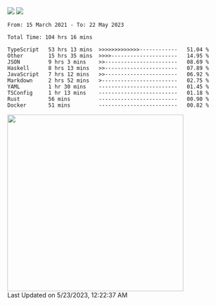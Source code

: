 <div>
  <img src="https://github-readme-stats.vercel.app/api?username=naporin0624&count_private=true&show_icons=true" />
  <img src="https://github-readme-stats.vercel.app/api/top-langs/?username=naporin0624&layout=compact&hide=css" />
  <!--START_SECTION:waka-->

```text
From: 15 March 2021 - To: 22 May 2023

Total Time: 104 hrs 16 mins

TypeScript   53 hrs 13 mins  >>>>>>>>>>>>>------------   51.04 %
Other        15 hrs 35 mins  >>>>---------------------   14.95 %
JSON         9 hrs 3 mins    >>-----------------------   08.69 %
Haskell      8 hrs 13 mins   >>-----------------------   07.89 %
JavaScript   7 hrs 12 mins   >>-----------------------   06.92 %
Markdown     2 hrs 52 mins   >------------------------   02.75 %
YAML         1 hr 30 mins    -------------------------   01.45 %
TSConfig     1 hr 13 mins    -------------------------   01.18 %
Rust         56 mins         -------------------------   00.90 %
Docker       51 mins         -------------------------   00.82 %
```

<!--END_SECTION:waka-->
  
  <!--START_SECTION:lapras-card-->
<a href="https://lapras.com/public/CDQE7TF" target="_blank" rel="noopener noreferrer"><img src="https://lapras-card-generator.vercel.app/api/svg?e=3.56&b=3.48&i=3.5&b1=%23232323&b2=%236d6d6d&i1=%23212121&i2=%23818181&l=ja" width="400" ></a>  
Last Updated on 5/23/2023, 12:22:37 AM
<!--END_SECTION:lapras-card-->
</div>
